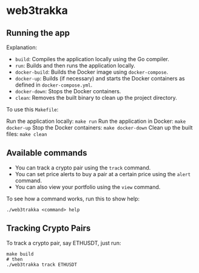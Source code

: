 # web3trakka

## Running the app
Explanation:
- `build`: Compiles the application locally using the Go compiler.
- `run`: Builds and then runs the application locally.
- `docker-build`: Builds the Docker image using `docker-compose`.
- `docker-up`: Builds (if necessary) and starts the Docker containers as defined in `docker-compose.yml`.
- `docker-down`: Stops the Docker containers.
- `clean`: Removes the built binary to clean up the project directory.

To use this `Makefile`:

Run the application locally: `make run`
Run the application in Docker: `make docker-up`
Stop the Docker containers: `make docker-down`
Clean up the built files: `make clean`

## Available commands
- You can track a crypto pair using the `track` command.
- You can set price alerts to buy a pair at a certain price using the `alert` command.
- You can also view your portfolio using the `view` command.

To see how a command works, run this to show help:
```shell
./web3trakka <command> help
```

## Tracking Crypto Pairs
To track a crypto pair, say ETHUSDT, just run:
```shell
make build
# then
./web3trakka track ETHUSDT
```
